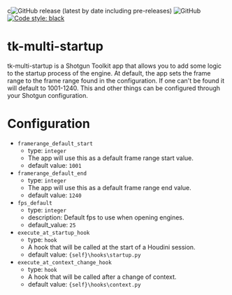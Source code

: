 c![GitHub release (latest by date including pre-releases)](https://img.shields.io/github/v/release/nfa-vfxim/tk-multi-startup?include_prereleases)
![GitHub](https://img.shields.io/github/license/nfa-vfxim/tk-multi-startup)
[![Code style: black](https://img.shields.io/badge/code%20style-black-000000.svg)](https://github.com/psf/black)


# tk-multi-startup
tk-multi-startup is a Shotgun Toolkit app that allows you to add some logic to the startup process of the engine. At default, the app sets the frame range to the frame range found in the configuration. If one can't be found it will default to 1001-1240. This and other things can be configured through your Shotgun configuration. 

# Configuration
- `framerange_default_start`
    - type: `integer`
    - The app will use this as a default frame range start value.
    - default value: `1001`
- `framerange_default_end`
    - type: `integer`
    - The app will use this as a default frame range end value.
    - default value: `1240`
- `fps_default`
    - type: `integer`
    - description: Default fps to use when opening engines.
    - default_value: `25`
- `execute_at_startup_hook`
    - type: `hook`
    - A hook that will be called at the start of a Houdini session.
    - default value: `{self}\hooks\startup.py`
- `execute_at_context_change_hook`
    - type: `hook`
    - A hook that will be called after a change of context.
    - default value: `{self}\hooks\context.py`